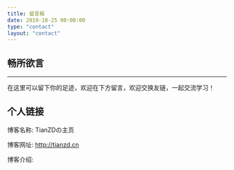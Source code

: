 ```yaml
---
title: 留言板
date: 2019-10-25 00:00:00
type: "contact"
layout: "contact"
---
```


## 畅所欲言
---
在这里可以留下你的足迹，欢迎在下方留言，欢迎交换友链，一起交流学习！

## 个人链接

博客名称: TianZDの主页

博客网址: http://tianzd.cn

博客介绍: 

